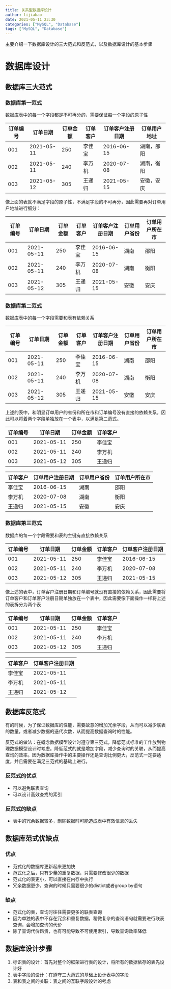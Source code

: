 ```yaml
---
title: 关系型数据库设计
author: lijiabao
date: 2021-05-11 23:30
categories: ["MySQL", "Database"]
tags: ["MySQL", "Database"]
---
```


主要介绍一下数据库设计的三大范式和反范式，以及数据库设计的基本步骤

# 数据库设计

## 数据库三大范式

### 数据库第一范式

数据库表中的每一个字段都是不可再分的，需要保证每一个字段的原子性

| 订单编号 | 订单日期   | 订单金额 | 订单客户 | 订单客户注册日期 | 订单用户地址 |
| -------- | ---------- | -------- | -------- | ---------------- | --------|
| 001      | 2021-05-11 | 250      | 李佳宝   | 2016-06-15       |湖南，邵阳 |
| 002      | 2021-05-11 | 240      | 李万机   | 2020-07-08       | 湖南，衡阳 |
| 003      | 2021-05-12 | 305      | 王递归   | 2021-05-15       |安徽，安庆 |

像上面的表就不满足字段的原子性，不满足字段的不可再分，因此需要再对订单用户地址进行细分：

| 订单编号 | 订单日期   | 订单金额 | 订单客户 | 订单客户注册日期 | 订单用户省份 | 订单用户所在市 |
| -------- | ---------- | -------- | -------- | ---------------- | --------| -------- |
| 001      | 2021-05-11 | 250      | 李佳宝   | 2016-06-15       |湖南 | 邵阳 |
| 002      | 2021-05-11 | 240      | 李万机   | 2020-07-08       | 湖南 | 衡阳 |
| 003      | 2021-05-12 | 305      | 王递归   | 2021-05-15       |安徽 | 安庆 |


### 数据库第二范式

数据库表中的每一个字段需要和表有依赖关系

| 订单编号 | 订单日期   | 订单金额 | 订单客户 | 订单客户注册日期 | 订单用户省份 | 订单用户所在市 |
| -------- | ---------- | -------- | -------- | ---------------- | --------| -------- |
| 001      | 2021-05-11 | 250      | 李佳宝   | 2016-06-15       |湖南 | 邵阳 |
| 002      | 2021-05-11 | 240      | 李万机   | 2020-07-08       | 湖南 | 衡阳 |
| 003      | 2021-05-12 | 305      | 王递归   | 2021-05-15       |安徽 | 安庆 |

上述的表中，和明显订单用户的省份和所在市和订单编号没有直接的依赖关系，因此可以将着两个字段单独放在一个表中，以满足第二范式。

| 订单编号 | 订单日期   | 订单金额 | 订单客户 |
| -------- | ---------- | -------- | -------- |
| 001      | 2021-05-11 | 250      | 李佳宝   |
| 002      | 2021-05-11 | 240      | 李万机   |
| 003      | 2021-05-12 | 305      | 王递归   |

| 订单客户 | 订单用户注册日期 | 订单用户省份 | 订单用户所在市 |
| -------- | ---------------- | --------| -------- |
| 李佳宝   | 2016-06-15       |湖南 | 邵阳 |
| 李万机   | 2020-07-08       | 湖南 | 衡阳 |
| 王递归   | 2021-05-15       |安徽 | 安庆 |

### 数据库第三范式

数据库的每一个字段需要和表的主键有直接依赖关系

| 订单编号 | 订单日期   | 订单金额 | 订单客户 | 订单客户注册日期 |
| -------- | ---------- | -------- | -------- | ---------------- |
| 001      | 2021-05-11 | 250      | 李佳宝   | 2016-06-15       |
| 002      | 2021-05-11 | 240      | 李万机   | 2020-07-08       |
| 003      | 2021-05-12 | 305      | 王递归   | 2021-05-15       |

像上述的表中，订单客户注册日期和订单编号就没有直接的依赖关系，因此需要将订单客户和订单客户注册日期单独放在一个表中，因此需要像下面操作一样将上述的表拆分为两个表

| 订单编号 | 订单日期   | 订单金额 | 订单客户 |
| -------- | ---------- | -------- |--------|
| 001      | 2021-05-11 | 250      |李佳宝|
| 002      | 2021-05-11 | 240      |李万机 |
| 003      | 2021-05-12 | 305      |王递归 |

| 订单客户 | 订单客户注册日期 |
| -------- | ---------- |
| 李佳宝      | 2021-05-11 |
| 李万机   | 2021-05-11 |
| 王递归   | 2021-05-12 |

## 数据库反范式

有的时候，为了保证数据库的性能，需要故意的增加冗余字段，从而可以减少联表的数量，或者减少数据的迭代次数，从而提高数据查询时的性能。

反范式的做法：在概念数据模型设计时遵守第三范式，降低范式标准的工作放到物理数据模型设计时考虑。降低范式的就是增加字段，减少查询时的关联，从而提高查询的效率。因为数据库操作中的主要操作还是查询比例更大，反范式一定要适度，并且需要在满足三范式的基础上进行。

### 反范式的优点

- 可以避免联表查询
- 可以设计高效查找的索引

### 反范式的缺点

- 表中的冗余数据较多，删除数据时可能造成表中有效信息的丢失



## 数据库范式优缺点

### 优点

- 范式化的数据库更新起来更加快
- 范式化之后，只有少量的重复数据，只需要修改很少的数据
- 范式化的表更小，可以直接在内存中执行
- 冗余数据更少，查询的时候只需要很少的distict或者group by语句

### 缺点

- 范式化的表，查询时往往需要更多的联表查询
- 因为单独的表中不存在冗余和重复数据，稍微复杂的查询语句就需要进行联表查询，会增加查询的代价
- 除了查询代价昂贵，也有可能导致不可使用索引，导致查询效率降低

## 数据库设计步骤

1. 标识表的设计：首先对整个的框架进行表的设计，将所有的数据依存的表先设计好
2. 表中字段的设计：在遵守三大范式的基础上设计表中的字段
3. 表和表之间的关联：表之间的互联字段设计的考虑

